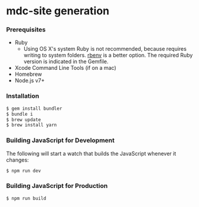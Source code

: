 # mdc-site generation

### Prerequisites

- Ruby
  - Using OS X's system Ruby is not recommended, because requires writing to
    system folders. [rbenv](https://github.com/rbenv/rbenv) is a better option.
    The required Ruby version is indicated in the Gemfile.
- Xcode Command Line Tools (if on a mac)
- Homebrew
- Node.js v7+

### Installation

```sh
$ gem install bundler
$ bundle i
$ brew update
$ brew install yarn
```

### Building JavaScript for Development

The following will start a watch that builds the JavaScript whenever it changes:
```sh
$ npm run dev
```

### Building JavaScript for Production
```sh
$ npm run build
```
